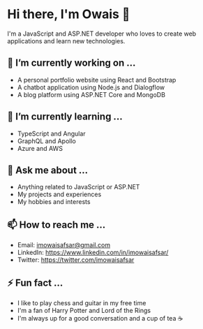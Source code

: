 # Hi there, I'm Owais 👋

I'm a JavaScript and ASP.NET developer who loves to create web applications and learn new technologies.

## 🔭 I’m currently working on ...

- A personal portfolio website using React and Bootstrap
- A chatbot application using Node.js and Dialogflow
- A blog platform using ASP.NET Core and MongoDB

## 🌱 I’m currently learning ...

- TypeScript and Angular
- GraphQL and Apollo
- Azure and AWS

## 💬 Ask me about ...

- Anything related to JavaScript or ASP.NET
- My projects and experiences
- My hobbies and interests

## 📫 How to reach me ...

- Email: imowaisafsar@gmail.com
- LinkedIn: https://www.linkedin.com/in/imowaisafsar/
- Twitter: https://twitter.com/imowaisafsar

## ⚡ Fun fact ...

- I like to play chess and guitar in my free time
- I'm a fan of Harry Potter and Lord of the Rings
- I'm always up for a good conversation and a cup of tea ☕
